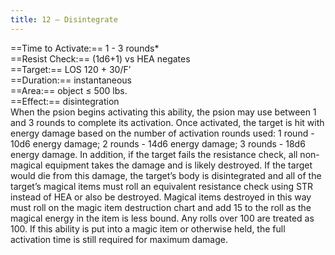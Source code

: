 ```yaml
---
title: 12 – Disintegrate
---
```

==Time to Activate:== 1 - 3 rounds*  
==Resist Check:== (1d6+1) vs HEA negates  
==Target:== LOS 120 + 30/F’  
==Duration:== instantaneous  
==Area:== object ≤ 500 lbs.  
==Effect:== disintegration  
When the psion begins activating this ability, the psion may use between 1 and 3 rounds to complete its activation. Once activated, the target is hit with energy damage based on the number of activation rounds used:  1 round - 10d6 energy damage; 2 rounds - 14d6 energy damage; 3 rounds - 18d6 energy damage.  In addition, if the target fails the resistance check, all non-magical equipment takes the damage and is likely destroyed. If the target would die from this damage, the target’s body is disintegrated and all of the target’s magical items must roll an equivalent resistance check using STR instead of HEA or also be destroyed. Magical items destroyed in this way must roll on the magic item destruction chart and add 15 to the roll as the magical energy in the item is less bound. Any rolls over 100 are treated as 100. If this ability is put into a magic item or otherwise held, the full activation time is still required for maximum damage.  
